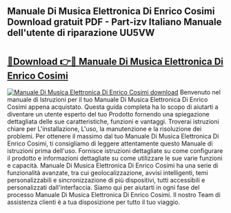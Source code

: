 ## Manuale Di Musica Elettronica Di Enrico Cosimi Download gratuit PDF - Part-izv Italiano Manuale dell'utente di riparazione UU5VW

# <h2><a href="http://dfgeg10.blite.top/?on=Manuale+Di+Musica+Elettronica+Di+Enrico+Cosimi">🔗Download 👉🔴 Manuale Di Musica Elettronica Di Enrico Cosimi</a></h2>

[![Manuale Di Musica Elettronica Di Enrico Cosimi download](https://i.imgur.com/lujVjoI.png)](http://dfgeg10.blite.top/?on=Manuale+Di+Musica+Elettronica+Di+Enrico+Cosimi)
Benvenuto nel manuale di Istruzioni per il tuo Manuale Di Musica Elettronica Di Enrico Cosimi appena acquistato. Questa guida completa ha lo scopo di aiutarti a diventare un utente esperto del tuo Prodotto fornendo una spiegazione dettagliata delle sue caratteristiche, funzioni e vantaggi. Troverai istruzioni chiare per L'installazione, L'uso, la manutenzione e la risoluzione dei problemi. Per ottenere il massimo dal tuo Manuale Di Musica Elettronica Di Enrico Cosimi, ti consigliamo di leggere attentamente questo Manuale di istruzioni prima dell'uso. Fornisce istruzioni dettagliate su come configurare il prodotto e informazioni dettagliate su come utilizzare le sue varie funzioni e capacità. Manuale Di Musica Elettronica Di Enrico Cosimi ha una serie di funzionalità avanzate, tra cui geolocalizzazione, avvisi intelligenti, temi personalizzabili e sincronizzazione di più dispositivi, tutti accessibili e personalizzati dall'interfaccia. Siamo qui per aiutarti in ogni fase del processo Manuale Di Musica Elettronica Di Enrico Cosimi. Il nostro Team di assistenza clienti è a tua disposizione per tutto il tuo viaggio.
